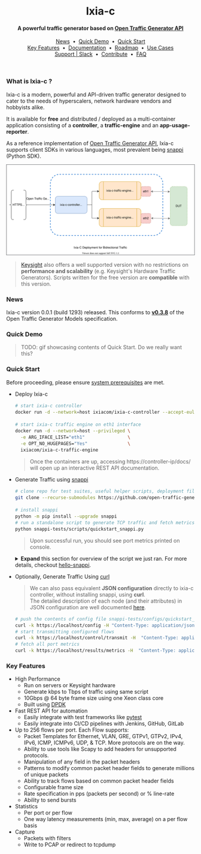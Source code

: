 <h1 align="center">
  <br>
  Ixia-c
  <br>
</h1>

<h4 align="center">
  A powerful traffic generator based on <a href="https://github.com/open-traffic-generator/models" target="_blank">Open Traffic Generator API</a>
</h4>

<p align="center">
  <a href="#news">News</a> &nbsp;•&nbsp;
  <a href="#quick-demo">Quick Demo</a> &nbsp;•&nbsp;
  <a href="#quick-start">Quick Start</a>
  <br>
  <a href="#key-features">Key Features</a> &nbsp;•&nbsp;
  <a href="docs/readme.md">Documentation</a> &nbsp;•&nbsp;
  <a href="docs/roadmap.md">Roadmap</a> &nbsp;•&nbsp;
  <a href="docs/usecases.md">Use Cases</a>
  <br>
  <a href="docs/support.md">Support | Slack</a> &nbsp;•&nbsp;
  <a href="docs/contribute.md">Contribute</a> &nbsp;•&nbsp;
  <a href="docs/faq.md">FAQ</a>
</p><br/>

### What is Ixia-c ?

Ixia-c is a modern, powerful and API-driven traffic generator designed to cater to the needs of hyperscalers, network hardware vendors and hobbyists alike.

It is available for **free** and distributed / deployed as a multi-container application consisting of a **controller**, a **traffic-engine** and an **app-usage-reporter**.

As a reference implementation of [Open Traffic Generator API](https://github.com/open-traffic-generator/models), Ixia-c supports client SDKs in various languages, most prevalent being [snappi](https://pypi.org/project/snappi/) (Python SDK).

<p align="center">
<img src="docs/res/ixia-c.drawio.svg" alt="Ixia-c Deployment for Bidirectional Traffic">
</p>

> [Keysight](https://www.keysight.com) also offers a well supported version with no restrictions on **performance and scalability** (e.g. Keysight's Hardware Traffic Generators). Scripts written for the free version are **compatible** with this version.

### News

Ixia-c version 0.0.1 (build 1293) released.  This conforms to **[v0.3.8](https://redocly.github.io/redoc/?url=https://github.com/open-traffic-generator/models/releases/download/v0.3.8/openapi.yaml)** of the Open Traffic Generator Models specification.

### Quick Demo

> TODO: gif showcasing contents of Quick Start.  Do we really want this?

### Quick Start

Before proceeding, please ensure [system prerequisites](docs/prerequisites.md) are met.

* Deploy Ixia-c

  ```bash
  # start ixia-c controller
  docker run -d --network=host ixiacom/ixia-c-controller --accept-eula

  # start ixia-c traffic engine on eth1 interface
  docker run -d --network=host --privileged \
    -e ARG_IFACE_LIST="eth1"                \
    -e OPT_NO_HUGEPAGES="Yes"               \
    ixiacom/ixia-c-traffic-engine
  ```

  > Once the containers are up, accessing https://controller-ip/docs/ will open up an interactive REST API documentation.

* Generate Traffic using [snappi](https://pypi.org/project/snappi/)

  ```bash
  # clone repo for test suites, useful helper scripts, deployment files, etc.
  git clone --recurse-submodules https://github.com/open-traffic-generator/ixia-c && cd ixia-c

  # install snappi
  python -m pip install --upgrade snappi
  # run a standalone script to generate TCP traffic and fetch metrics
  python snappi-tests/scripts/quickstart_snappi.py
  ```

  > Upon successful run, you should see port metrics printed on console.
 
  <details>
  <summary><b>Expand</b> this section for overview of the script we just ran. For more details, checkout <a href="docs/hello-snappi.md">hello-snappi</a>.</summary>

  ```python
  import snappi
  # create a new API instance where host points to controller
  api = snappi.api(host='https://localhost')

  # create a config object to be pushed to controller
  config = api.config()
  # add a port with location pointing to traffic engine
  prt = config.ports.port(name='prt', location='localhost:5555')[-1]
  # add a flow with packet size 128 bytes and assign endpoints
  flw = config.flows.flow(name='flw')[-1]
  flw.tx_rx.port.tx_name = prt.name
  flw.size.fixed = 128

  # add Ethernet, IP and TCP protocol headers with defaults
  flw.packet.ethernet().ipv4().tcp()

  # push configuration
  api.set_config(config)

  # start transmitting configured flows
  ts = api.transmit_state()
  ts.state = ts.START
  api.set_transmit_state(ts)

  # fetch & print port metrics
  req = api.metrics_request()
  req.port.port_names = [prt.name]
  print(api.get_metrics(req))
  ```

  </details>

* Optionally, Generate Traffic Using [curl](https://curl.se/)

  >We can also pass equivalent **JSON configuration** directly to ixia-c controller, without installing snappi, using **curl**.  
  >The detailed description of each node (and their attributes) in JSON configuration are well documented [here](https://redocly.github.io/redoc/?url=https://github.com/open-traffic-generator/models/releases/download/v0.3.8/openapi.yaml).

  ```bash
  # push the contents of config file snappi-tests/configs/quickstart_snappi.json
  curl -k https://localhost/config -H "Content-Type: application/json" -d @snappi-tests/configs/quickstart_snappi.json
  # start transmitting configured flows
  curl -k https://localhost/control/transmit -H  "Content-Type: application/json" -d '{"state": "start"}'
  # fetch all port metrics
  curl -k https://localhost/results/metrics -H  "Content-Type: application/json" -d '{"choice": "port"}}'
  ```

### Key Features

* High Performance
  * Run on servers or Keysight hardware
  * Generate kbps to Tbps of traffic using same script
  * 10Gbps @ 64 byte frame size using one Xeon class core
  * Built using [DPDK](https://www.dpdk.org)
* Fast REST API for automation
  * Easily integrate with test frameworks like [pytest](https://www.pytest.org)
  * Easily integrate into CI/CD pipelines with Jenkins, GitHub, GitLab
* Up to 256 flows per port.  Each Flow supports:
  * Packet Templates for Ethernet, VLAN, GRE, GTPv1, GTPv2, IPv4, IPv6, ICMP, ICMPv6, UDP, & TCP.  More protocols are on the way.
  * Ability to use tools like Scapy to add headers for unsupported protocols.
  * Manipulation of any field in the packet headers
  * Patterns to modify common packet header fields to generate millions of unique packets
  * Ability to track flows based on common packet header fields
  * Configurable frame size
  * Rate specification in pps (packets per second) or % line-rate
  * Ability to send bursts
* Statistics
  * Per port or per flow
  * One way latency measurements (min, max, average) on a per flow basis
* Capture
  * Packets with filters
  * Write to PCAP or redirect to tcpdump

